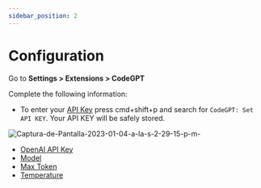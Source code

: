 ```yaml
---
sidebar_position: 2
---
```


# Configuration

Go to **Settings > Extensions > CodeGPT**

Complete the following information:

- To enter your [API Key](https://beta.openai.com/account/api-keys) press cmd+shift+p and search for `CodeGPT: Set API KEY`. Your API KEY will be safely stored. 

![Captura-de-Pantalla-2023-01-04-a-la-s-2-29-15-p-m-](https://user-images.githubusercontent.com/6216945/210634562-1dd5f8cd-4625-42fc-92f4-7e1b5f132c49.png)


- [OpenAI API Key](https://beta.openai.com/account/api-keys)
- [Model](https://medium.com/@dan.avila7/modelos-de-gpt-3-y-codex-11a64948d87)
- [Max Token](https://medium.com/@dan.avila7/concepto-de-tokens-en-openai-f5d4196076f6)
- [Temperature](https://medium.com/@dan.avila7/c%C3%B3mo-manejar-los-par%C3%A1metros-temperature-y-top-p-en-openai-b45892b250be)